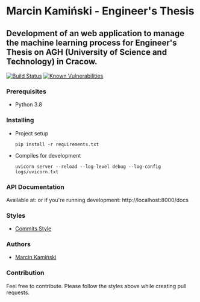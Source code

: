 # Marcin Kamiński - Engineer's Thesis
## Development of an web application to manage the machine learning process for Engineer's Thesis on AGH (University of Science and Technology) in Cracow.

[![Build Status](https://travis-ci.com/xkamson/ml-web.svg?token=TWgUpUSCCjzdhcZucEuD&branch=master)](https://travis-ci.com/xkamson/ml-web) [![Known Vulnerabilities](https://snyk.io/package/npm/snyk/badge.svg)](https://snyk.io/package/npm/snyk)

### Prerequisites
 - Python 3.8

### Installing

* Project setup
    ```
    pip install -r requirements.txt
    ```

* Compiles for development
    ```
    uvicorn server --reload --log-level debug --log-config logs/uvicorn.txt
    ```

### API Documentation
Available at:
or if you're running development: http://localhost:8000/docs

### Styles
* [Commits Style](https://gitmoji.carloscuesta.me/)


### Authors
  * [Marcin Kamiński](https://github.com/xkamson)

### Contribution
Feel free to contribute. Please follow the styles above while creating pull requests.
